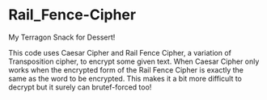 # Rail_Fence-Cipher
My Terragon Snack for Dessert!

This code uses Caesar Cipher and Rail Fence Cipher, a variation of Transposition cipher, to encrypt some given text.
When Caesar Cipher only works when the encrypted form of the Rail Fence Cipher is exactly the same as the word to be encrypted.
This makes it a bit more difficult to decrypt but it surely can brutef-forced too! 
